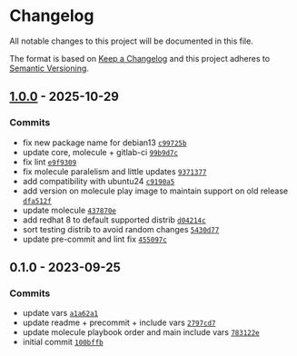 # Changelog

All notable changes to this project will be documented in this file.

The format is based on [Keep a Changelog](https://keepachangelog.com/en/1.0.0/)
and this project adheres to [Semantic Versioning](https://semver.org/spec/v2.0.0.html).

## [1.0.0](https://github.com/lotusnoir/ansible-system_updatedb/compare/0.1.0...1.0.0) - 2025-10-29

### Commits

- fix new package name for debian13 [`c99725b`](https://github.com/lotusnoir/ansible-system_updatedb/commit/c99725bdb756515afd8a6e32f91fc486b28e944c)
- update core, molecule + gitlab-ci [`99b9d7c`](https://github.com/lotusnoir/ansible-system_updatedb/commit/99b9d7ce7977f9bd297b2aa5d390839fef720a03)
- fix lint [`e9f9309`](https://github.com/lotusnoir/ansible-system_updatedb/commit/e9f9309bb0a4860c77ab4fe00ef408fa164f203e)
- fix molecule paralelism and little updates [`9371377`](https://github.com/lotusnoir/ansible-system_updatedb/commit/93713774d1198c05924b69f142e16c6531ffac1a)
- add compatibility with ubuntu24 [`c9190a5`](https://github.com/lotusnoir/ansible-system_updatedb/commit/c9190a5ce9c009ad41f8b81d16f9b716365586a1)
- add version on molecule play image to maintain support on old release [`dfa512f`](https://github.com/lotusnoir/ansible-system_updatedb/commit/dfa512f00e3e55bf432eaae55a975ef3fbb64691)
- update molecule [`437870e`](https://github.com/lotusnoir/ansible-system_updatedb/commit/437870eb1d128837be7b1cc8e9d433c146978adc)
- add redhat 8 to default supported distrib [`d04214c`](https://github.com/lotusnoir/ansible-system_updatedb/commit/d04214c5b38d8f0d52ded7db362f97dddaa06e62)
- sort testing distrib to avoid random changes [`5430d77`](https://github.com/lotusnoir/ansible-system_updatedb/commit/5430d7747a7f65d1367ab6727d46947c9e41dc88)
- update pre-commit and lint fix [`455097c`](https://github.com/lotusnoir/ansible-system_updatedb/commit/455097c5d5b6570ec480463afdf5e2e909267ac9)

## 0.1.0 - 2023-09-25

### Commits

- update vars [`a1a62a1`](https://github.com/lotusnoir/ansible-system_updatedb/commit/a1a62a11799de4e5a15db5b3e06cf13984d1a388)
- update readme + precommit + include vars [`2797cd7`](https://github.com/lotusnoir/ansible-system_updatedb/commit/2797cd7f39f32fbb855729f7a71a831cd9cb15ac)
- update molecule playbook order and main include vars [`783122e`](https://github.com/lotusnoir/ansible-system_updatedb/commit/783122ed70b32b2fd2e898b78b537470ea5633b9)
- initial commit [`100bffb`](https://github.com/lotusnoir/ansible-system_updatedb/commit/100bffb231020522fdf95f394b9601e4aad0aff4)
